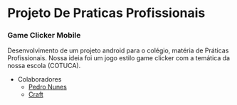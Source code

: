 # Projeto De Praticas Profissionais
### Game Clicker Mobile
Desenvolvimento de um projeto android para o colégio, matéria de Práticas Profissionais. Nossa ideia foi um jogo estilo game clicker com a temática da nossa escola (COTUCA).

* Colaboradores
  * [Pedro Nunes](https://github.com/Bey0ndzin) 
  * [Craft](https://github.com/EoCraftus) 
